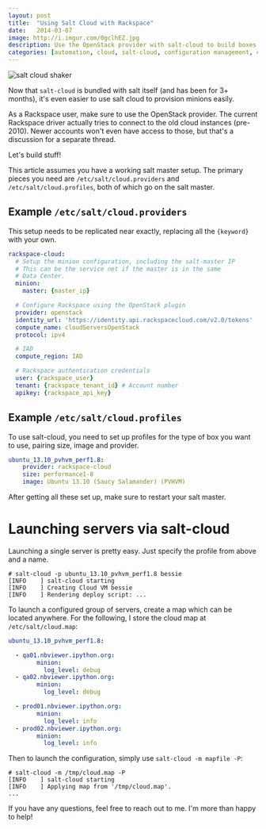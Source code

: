 ```yaml
---
layout: post
title:  "Using Salt Cloud with Rackspace"
date:   2014-03-07
image: http://i.imgur.com/0gclhEZ.jpg
description: Use the OpenStack provider with salt-cloud to build boxes on Rackspace.
categories: [automation, cloud, salt-cloud, configuration management, continuous integration, salt, saltstack, Salt Stack]
---
```


<img style="display:block; margin-left: auto; margin-right: auto;" src="http://i.imgur.com/0gclhEZ.jpg" alt="salt cloud shaker" />

Now that `salt-cloud` is bundled with salt itself (and has been for 3+ months), it's even easier to use salt cloud to provision minions easily.

As a Rackspace user, make sure to use the OpenStack provider. The current Rackspace driver actually tries to connect to the old cloud instances (pre-2010). Newer accounts won't even have access to those, but that's a discussion for a separate thread.

Let's build stuff!

This article assumes you have a working salt master setup. The primary pieces you need are `/etc/salt/cloud.providers` and `/etc/salt/cloud.profiles`, both of which go on the salt master.

## Example `/etc/salt/cloud.providers`

This setup needs to be replicated near exactly, replacing all the `{keyword}` with your own.

```yaml
rackspace-cloud:
  # Setup the minion configuration, including the salt-master IP
  # This can be the service net if the master is in the same
  # Data Center.
  minion:
    master: {master_ip}

  # Configure Rackspace using the OpenStack plugin
  provider: openstack
  identity_url: 'https://identity.api.rackspacecloud.com/v2.0/tokens'
  compute_name: cloudServersOpenStack
  protocol: ipv4

  # IAD 
  compute_region: IAD

  # Rackspace authentication credentials
  user: {rackspace_user}
  tenant: {rackspace_tenant_id} # Account number
  apikey: {rackspace_api_key}
```


## Example `/etc/salt/cloud.profiles`

To use salt-cloud, you need to set up profiles for the type of box you want to use, pairing size, image and provider.

```yaml
ubuntu_13.10_pvhvm_perf1.8:
    provider: rackspace-cloud
    size: performance1-8
    image: Ubuntu 13.10 (Saucy Salamander) (PVHVM)
```

After getting all these set up, make sure to restart your salt master.

# Launching servers via salt-cloud

Launching a single server is pretty easy. Just specify the profile from above and a name.

```console
# salt-cloud -p ubuntu_13.10_pvhvm_perf1.8 bessie
[INFO    ] salt-cloud starting
[INFO    ] Creating Cloud VM bessie
[INFO    ] Rendering deploy script: ...
```

To launch a configured group of servers, create a map which can be located anywhere. For the following, I store the cloud map at `/etc/salt/cloud.map`:

```yaml
ubuntu_13.10_pvhvm_perf1.8:

  - qa01.nbviewer.ipython.org:
        minion:
          log_level: debug
  - qa02.nbviewer.ipython.org:
        minion:
          log_level: debug

  - prod01.nbviewer.ipython.org:
        minion:
          log_level: info
  - prod02.nbviewer.ipython.org:
        minion:
          log_level: info
```

Then to launch the configuration, simply use `salt-cloud -m mapfile -P`:

```console
# salt-cloud -m /tmp/cloud.map -P
[INFO    ] salt-cloud starting
[INFO    ] Applying map from '/tmp/cloud.map'.
...
```

If you have any questions, feel free to reach out to me. I'm more than happy to help! <!-- Ha ha not anymore I haven't touched in salt in what feels like forever. -->

